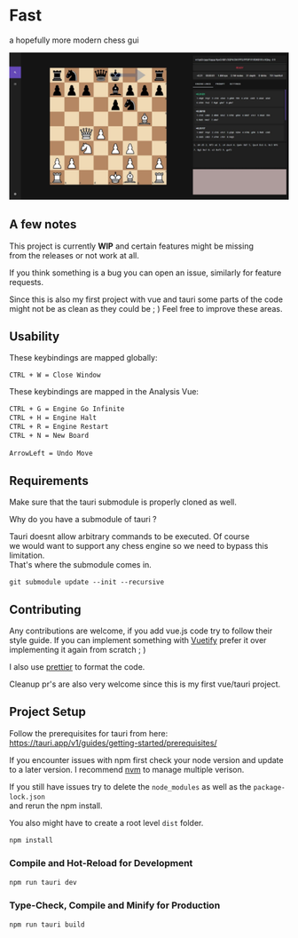 # Fast

a hopefully more modern chess gui

![Interface](./src/assets/imgs/interface.jpeg?)

## A few notes

This project is currently **WIP** and certain features might be missing  
from the releases or not work at all.

If you think something is a bug you can open an issue, similarly for feature requests.

Since this is also my first project with vue and tauri some parts of the code  
might not be as clean as they could be ; ) Feel free to improve these areas.

## Usability

These keybindings are mapped globally:

```
CTRL + W = Close Window
```

These keybindings are mapped in the Analysis Vue:

```
CTRL + G = Engine Go Infinite
CTRL + H = Engine Halt
CTRL + R = Engine Restart
CTRL + N = New Board

ArrowLeft = Undo Move
```

## Requirements

Make sure that the tauri submodule is properly cloned as well.

Why do you have a submodule of tauri ?

Tauri doesnt allow arbitrary commands to be executed. Of course  
we would want to support any chess engine so we need to bypass this limitation.  
That's where the submodule comes in.

```
git submodule update --init --recursive
```

## Contributing

Any contributions are welcome, if you add vue.js code try to follow their style guide.
If you can implement something with [Vuetify](https://vuetifyjs.com/en/) prefer it over implementing it again from scratch ; )

I also use [prettier](https://github.com/prettier/prettier) to format the code.

Cleanup pr's are also very welcome since this is my first vue/tauri project.

## Project Setup

Follow the prerequisites for tauri from here:
https://tauri.app/v1/guides/getting-started/prerequisites/

If you encounter issues with npm first check your node version and update  
to a later version. I recommend [nvm](https://github.com/nvm-sh/nvm) to manage multiple verison.

If you still have issues try to delete the `node_modules` as well as the `package-lock.json`  
and rerun the npm install.

You also might have to create a root level `dist` folder.

```sh
npm install
```

### Compile and Hot-Reload for Development

```sh
npm run tauri dev
```

### Type-Check, Compile and Minify for Production

```sh
npm run tauri build
```
